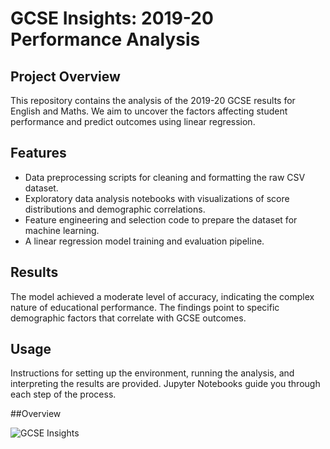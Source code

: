 # GCSE Insights: 2019-20 Performance Analysis

## Project Overview
This repository contains the analysis of the 2019-20 GCSE results for English and Maths. We aim to uncover the factors affecting student performance and predict outcomes using linear regression.

## Features
- Data preprocessing scripts for cleaning and formatting the raw CSV dataset.
- Exploratory data analysis notebooks with visualizations of score distributions and demographic correlations.
- Feature engineering and selection code to prepare the dataset for machine learning.
- A linear regression model training and evaluation pipeline.

## Results
The model achieved a moderate level of accuracy, indicating the complex nature of educational performance. The findings point to specific demographic factors that correlate with GCSE outcomes.

## Usage
Instructions for setting up the environment, running the analysis, and interpreting the results are provided. Jupyter Notebooks guide you through each step of the process.


##Overview 

![GCSE Insights](https://github.com/Sabbirrah/GCSE-Insights-2019-20-Performance-Analysis/assets/116674419/51c16f85-e611-452c-96c3-8fbcd9475514)
